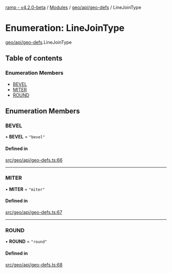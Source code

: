 [ramp - v4.2.0-beta](../README.md) / [Modules](../modules.md) / [geo/api/geo-defs](../modules/geo_api_geo_defs.md) / LineJoinType

# Enumeration: LineJoinType

[geo/api/geo-defs](../modules/geo_api_geo_defs.md).LineJoinType

## Table of contents

### Enumeration Members

- [BEVEL](geo_api_geo_defs.LineJoinType.md#bevel)
- [MITER](geo_api_geo_defs.LineJoinType.md#miter)
- [ROUND](geo_api_geo_defs.LineJoinType.md#round)

## Enumeration Members

### BEVEL

• **BEVEL** = ``"bevel"``

#### Defined in

[src/geo/api/geo-defs.ts:66](https://github.com/sharvenp/ramp4-docs/blob/c6cdb39/src/geo/api/geo-defs.ts#L66)

___

### MITER

• **MITER** = ``"miter"``

#### Defined in

[src/geo/api/geo-defs.ts:67](https://github.com/sharvenp/ramp4-docs/blob/c6cdb39/src/geo/api/geo-defs.ts#L67)

___

### ROUND

• **ROUND** = ``"round"``

#### Defined in

[src/geo/api/geo-defs.ts:68](https://github.com/sharvenp/ramp4-docs/blob/c6cdb39/src/geo/api/geo-defs.ts#L68)
